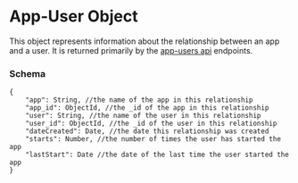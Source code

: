 # App-User Object

This object represents information about the relationship between an app and a user. It is returned primarily by the [app-users api](/app-users-api.md) endpoints.

### Schema

```
{
    "app": String, //the name of the app in this relationship
    "app_id": ObjectId, //the _id of the app in this relationship
    "user": String, //the name of the user in this relationship
    "user_id": ObjectId, //the _id of the user in this relationship
    "dateCreated": Date, //the date this relationship was created
    "starts": Number, //the number of times the user has started the app
    "lastStart": Date //the date of the last time the user started the app
}
```



